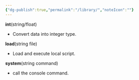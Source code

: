 ```yaml
---
{"dg-publish":true,"permalink":"/library/","noteIcon":""}
---
```




**int**(string/float)
- Convert data into integer type.

**load**(string file)
- Load and execute local script.

**system**(string command)
- call the console command.
